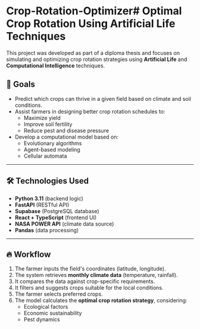 # Crop-Rotation-Optimizer# Optimal Crop Rotation Using Artificial Life Techniques

This project was developed as part of a diploma thesis and focuses on simulating and optimizing crop rotation strategies using **Artificial Life** and **Computational Intelligence** techniques.

## 🎯 Goals
- Predict which crops can thrive in a given field based on climate and soil conditions.
- Assist farmers in designing better crop rotation schedules to:
  - Maximize yield
  - Improve soil fertility
  - Reduce pest and disease pressure
- Develop a computational model based on:
  - Evolutionary algorithms
  - Agent-based modeling
  - Cellular automata

---

## 🛠️ Technologies Used
- **Python 3.11** (backend logic)
- **FastAPI** (RESTful API)
- **Supabase** (PostgreSQL database)
- **React + TypeScript** (frontend UI)
- **NASA POWER API** (climate data source)
- **Pandas** (data processing)

---

## 🔥 Workflow
1. The farmer inputs the field's coordinates (latitude, longitude).
2. The system retrieves **monthly climate data** (temperature, rainfall).
3. It compares the data against crop-specific requirements.
4. It filters and suggests crops suitable for the local conditions.
5. The farmer selects preferred crops.
6. The model calculates the **optimal crop rotation strategy**, considering:
   - Ecological factors
   - Economic sustainability
   - Pest dynamics